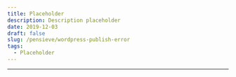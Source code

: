 ```yaml
---
title: Placeholder
description: Description placeholder
date: 2019-12-03
draft: false
slug: /pensieve/wordpress-publish-error
tags:
  - Placeholder
---
```


---
